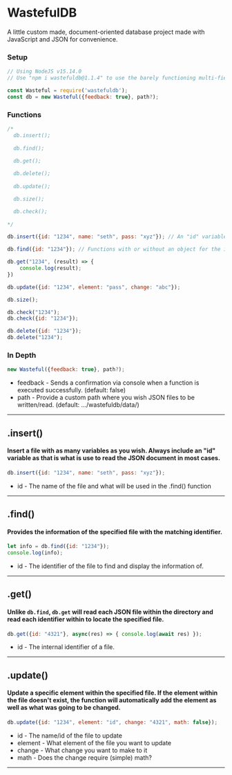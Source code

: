 # WastefulDB
A little custom made, document-oriented database project made with JavaScript and JSON for convenience.


### Setup
```js
// Using NodeJS v15.14.0
// Use "npm i wastefuldb@1.1.4" to use the barely functioning multi-field JSON functions

const Wasteful = require('wastefuldb');
const db = new Wasteful({feedback: true}, path?);
```

### Functions
```js
/*
  db.insert();
    
  db.find();
  
  db.get();

  db.delete();
  
  db.update();

  db.size();

  db.check();
    
*/

db.insert({id: "1234", name: "seth", pass: "xyz"}); // An "id" variable is required in every insertion.

db.find({id: "1234"}); // Functions with or without an object for the identifier.

db.get("1234", (result) => {
    console.log(result);
})

db.update({id: "1234", element: "pass", change: "abc"});

db.size();

db.check("1234");
db.check({id: "1234"});

db.delete({id: "1234"});
db.delete("1234");
```

### In Depth
```js
new Wasteful({feedback: true}, path?);
```
* feedback - Sends a confirmation via console when a function is executed successfully. (default: false)
* path - Provide a custom path where you wish JSON files to be written/read. (default: .../wastefuldb/data/)

___

## .insert()
#### Insert a file with as many variables as you wish. __Always__ include an "id" variable as that is what is use to read the JSON document in most cases.
```js
db.insert({id: "1234", name: "seth", pass: "xyz"});
```
* id - The name of the file and what will be used in the .find() function

___

## .find()
#### Provides the information of the specified file with the matching identifier.
```js
let info = db.find({id: "1234"});
console.log(info);
```
* id - The identifier of the file to find and display the information of.

___

## .get()
#### Unlike `db.find`, `db.get` will read each JSON file within the directory and read each identifier within to locate the specified file.
```js
db.get({id: "4321"}, async(res) => { console.log(await res) });
```
* id - The internal identifier of a file.

___

## .update()
#### Update a specific element within the specified file. If the element within the file doesn't exist, the function will automatically add the element as well as what was going to be changed.
```js
db.update({id: "1234", element: "id", change: "4321", math: false});
```
* id - The name/id of the file to update
* element - What element of the file you want to update
* change - What change you want to make to it
* math - Does the change require (simple) math?

___
